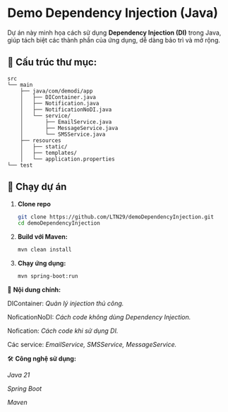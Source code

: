 # Demo Dependency Injection (Java)

Dự án này minh họa cách sử dụng **Dependency Injection (DI)** trong Java, giúp tách biệt các thành phần của ứng dụng, dễ dàng bảo trì và mở rộng.

## 📂 Cấu trúc thư mục:
```plaintext
src
└── main
    ├── java/com/demodi/app
    │   ├── DIContainer.java
    │   ├── Notification.java
    │   ├── NotificationNoDI.java
    │   └── service/
    │       ├── EmailService.java
    │       ├── MessageService.java
    │       └── SMSService.java
    ├── resources
    │   ├── static/
    │   ├── templates/
    │   └── application.properties
└── test
```
## 🚀 Chạy dự án
1. **Clone repo**
   ```bash
   git clone https://github.com/LTN29/demoDependencyInjection.git
   cd demoDependencyInjection
2. **Build với Maven:**
   ```bash
   mvn clean install
3. **Chạy ứng dụng:**
   ```bash
   mvn spring-boot:run

📌 **Nội dung chính:**

DIContainer: _Quản lý injection thủ công._

NoficationNoDI: _Cách code không dùng Dependency Injection._

Nofication: _Cách code khi sử dụng DI._

Các service: _EmailService, SMSService, MessageService._

🛠 **Công nghệ sử dụng:**

_Java 21_

_Spring Boot_

_Maven_
